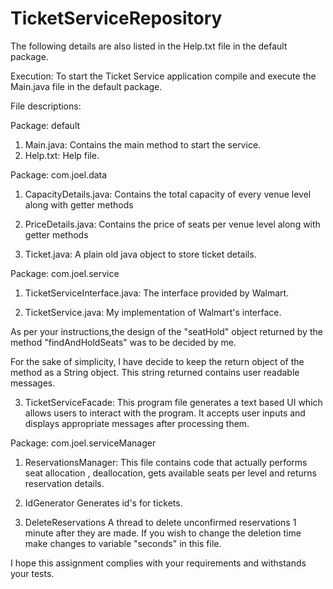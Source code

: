 # TicketServiceRepository

The following details are also listed in the Help.txt file in the default package.

Execution:
To start the Ticket Service application compile and execute the Main.java file in the default package.

File descriptions:

Package: default
1. Main.java: Contains the main method to start the service.
2. Help.txt: Help file.

Package: com.joel.data
1. CapacityDetails.java: 
Contains the total capacity of every venue level along with getter methods

2. PriceDetails.java:
Contains the price of seats per venue level along with getter methods

3. Ticket.java:
A plain old java object to store ticket details.

Package: com.joel.service
1. TicketServiceInterface.java: 
The interface provided by Walmart.

2. TicketService.java:
My implementation of Walmart's interface.

As per your instructions,the design of the "seatHold" object returned by the method 
"findAndHoldSeats" was to be decided by me. 

For the sake of simplicity, I have decide to keep the return object of the method
as a String object. This string returned contains user readable messages. 

3. TicketServiceFacade:
This program file generates a text based UI which allows users to 
interact with the program. It accepts user inputs and displays appropriate 
messages after processing them.

Package: com.joel.serviceManager
1. ReservationsManager:
This file contains code that actually performs seat allocation , deallocation, 
gets available seats per level and returns reservation details.

2. IdGenerator
Generates id's for tickets.

3. DeleteReservations
A thread to delete unconfirmed reservations 1 minute after they are made. If you wish to change the deletion time make changes to variable "seconds" in this file.

I hope this assignment complies with your requirements and withstands your tests.
